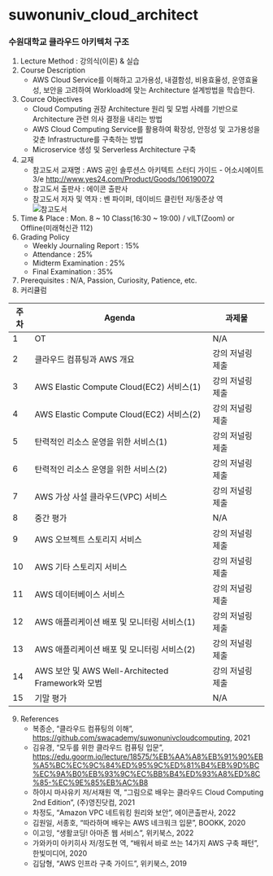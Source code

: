# suwonuniv_cloud_architect
### 수원대학교 클라우드 아키텍처 구조

1. Lecture Method : 강의식(이론) & 실습
2. Course Description
    - AWS Cloud Service를 이해하고 고가용성, 내결함성, 비용효율성, 운영효율성, 보안을 고려하여 Workload에 맞는 Architecture 설계방법을 학습한다.
3. Cource Objectives
    - Cloud Computing 권장 Architecture 원리 및 모범 사례를 기반으로 Architecture 관련 의사 결정을 내리는 방법
    - AWS Cloud Computing Service를 활용하여 확장성, 안정성 및 고가용성을 갖춘 Infrastructure를 구축하는 방법
    - Microservice 생성 및 Serverless Architecture 구축
4. 교재
   - 참고도서 교재명 : AWS 공인 솔루션스 아키텍트 스터디 가이드 - 어소시에이트 3/e http://www.yes24.com/Product/Goods/106190072
   - 참고도서 출판사 : 에이콘 출판사
   - 참고도서 저자 및 역자 : 벤 파이퍼, 데이비드 클린턴 저/동준상 역<br />
  ![참고도서](https://image.aladin.co.kr/product/28676/98/cover500/k822836160_1.jpg)
5. Time & Place : Mon. 8 ~ 10 Class(16:30 ~ 19:00) / vILT(Zoom) or Offline(미래혁신관 112)
6. Grading Policy
    - Weekly Journaling Report : 15%
    - Attendance : 25%
    - Midterm Examination : 25%
    - Final Examination : 35%
7. Prerequisites : N/A, Passion, Curiosity, Patience, etc.
8. 커리큘럼

|주차 | Agenda | 과제물
|-----|-------|---------| 
|1 | OT | N/A |
|2 | 클라우드 컴퓨팅과 AWS 개요 | 강의 저널링 제출 |
|3 | AWS Elastic Compute Cloud(EC2) 서비스(1) | 강의 저널링 제출 | 
|4 | AWS Elastic Compute Cloud(EC2) 서비스(2)| 강의 저널링 제출 |
|5 | 탄력적인 리소스 운영을 위한 서비스(1) | 강의 저널링 제출 |
|6 | 탄력적인 리소스 운영을 위한 서비스(2) |  강의 저널링 제출 |
|7 | AWS 가상 사설 클라우드(VPC) 서비스 | 강의 저널링 제출 |
|8 | 중간 평가 | N/A |
|9 | AWS 오브젝트 스토리지 서비스 | 강의 저널링 제출 |
|10| AWS 기타 스토리지 서비스 | 강의 저널링 제출 |
|11| AWS 데이터베이스 서비스 | 강의 저널링 제출 |
|12| AWS 애플리케이션 배포 및 모니터링 서비스(1) | 강의 저널링 제출 |
|13| AWS 애플리케이션 배포 및 모니터링 서비스(2) | 강의 저널링 제출 |
|14| AWS 보안 및 AWS Well-Architected Framework와 모범  | 강의 저널링 제출 |
|15| 기말 평가 | N/A |

9. References
    - 복종순, “클라우드 컴퓨팅의 이해”, https://github.com/swacademy/suwonunivcloudcomputing, 2021
    - 김유경, “모두를 위한 클라우드 컴퓨팅 입문”, https://edu.goorm.io/lecture/18575/%EB%AA%A8%EB%91%90%EB%A5%BC%EC%9C%84%ED%95%9C%ED%81%B4%EB%9D%BC%EC%9A%B0%EB%93%9C%EC%BB%B4%ED%93%A8%ED%8C%85-%EC%9E%85%EB%AC%B8
    - 하야시 마사유키 저/서재원 역, “그림으로 배우는 클라우드 Cloud Computing 2nd Edition”, (주)영진닷컴, 2021
    - 차정도, “Amazon VPC 네트워킹 원리와 보안”, 에이콘출판사, 2022
    - 김원일, 서종호, “따라하며 배우는 AWS 네크워크 입문”, BOOKK, 2020
    - 이고잉, “생활코딩! 아마존 웹 서비스”, 위키북스, 2022
    - 가와카미 아키히사 저/정도현 역, “배워서 바로 쓰는 14가지 AWS 구축 패턴”, 한빛미디어, 2020
    - 김담형, “AWS 인프라 구축 가이드”, 위키북스, 2019
